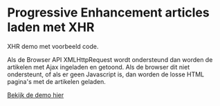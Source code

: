 # Progressive Enhancement articles laden met XHR

XHR demo met voorbeeld code.

Als de Browser API XMLHttpRequest wordt ondersteund dan worden de artikelen met Ajax ingeladen en getoond. Als de browser dit niet ondersteunt, of als er geen Javascript is, dan worden de losse HTML pagina's met de artikelen geladen.  

[Bekijk de demo hier](https://koopreynders.github.io/frontendvoordesigners/opdracht3/PEmetXHR/index.html)
